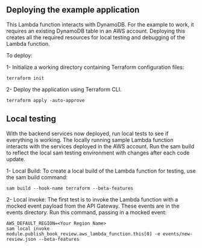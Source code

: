 ## Deploying the example application
This Lambda function interacts with DynamoDB. For the example to work, it requires an existing DynamoDB table in an AWS account. Deploying this creates all the required resources for local testing and debugging of the Lambda function.

To deploy:

1- Initialize a working directory containing Terraform configuration files:
```
terraform init
```
2- Deploy the application using Terraform CLI. 
```
terraform apply -auto-approve
```
## Local testing
With the backend services now deployed, run local tests to see if everything is working. The locally running sample Lambda function interacts with the services deployed in the AWS account. Run the sam build to reflect the local sam testing environment with changes after each code update.

1- Local Build: To create a local build of the Lambda function for testing, use the sam build command:
```
sam build --hook-name terraform --beta-features
```

2- Local invoke: The first test is to invoke the Lambda function with a mocked event payload from the API Gateway. These events are in the events directory. Run this command, passing in a mocked event:
```
AWS_DEFAULT_REGION=<Your Region Name>
sam local invoke module.publish_book_review.aws_lambda_function.this[0] -e events/new-review.json --beta-features
```